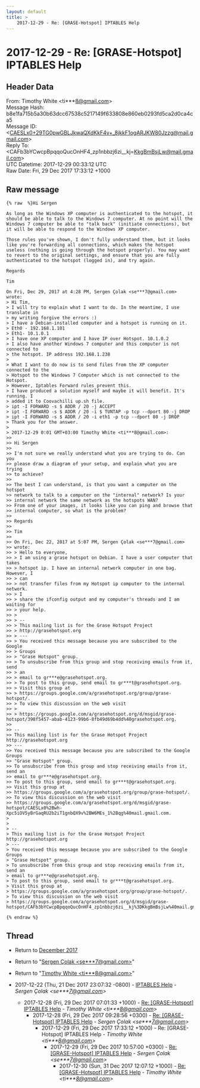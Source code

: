 ```yaml
---
layout: default
title: >
    2017-12-29 - Re: [GRASE-Hotspot] IPTABLES Help
---
```


# 2017-12-29 - Re: [GRASE-Hotspot] IPTABLES Help

## Header Data

From: Timothy White \<ti***8@gmail.com\><br>
Message Hash: b8e1fa715b5a30b63dcc67538c5217149f633808e860eb0293fd5ca2d0ca4ca5<br>
Message ID: \<CAESLx0+29TG0pwGBLJkwaQXdKkF4v+_8jkkF1ogARJKW80Jzzg@mail.gmail.com\><br>
Reply To: \<CAFb3bYCwcpBpqqoQucOnHF4_zp1nbbzj6zi__kj=KkgBmBsjLw@mail.gmail.com\><br>
UTC Datetime: 2017-12-29 00:33:12 UTC<br>
Raw Date: Fri, 29 Dec 2017 17:33:12 +1000<br>

## Raw message

```
{% raw  %}Hi Sergen

As long as the Windows XP computer is authenticated to the hotspot, it
should be able to talk to the Windows 7 computer. At no point will the
Windows 7 computer be able to "talk back" (initiate connections), but
it will be able to respond to the Windows XP computer.

Those rules you've shown, I don't fully understand them, but it looks
like you're forwarding all connections, which makes the hotspot
useless (nothing is going through the hotspot properly). You may want
to revert to the original settings, and ensure that you are fully
authenticated to the hotspot (logged in), and try again.

Regards

Tim

On Fri, Dec 29, 2017 at 4:28 PM, Sergen Çolak <se***7@gmail.com> wrote:
> Hi Tim,
> I will try to explain what I want to do. In the meantime, I use translate in
> my writing forgive the errors :)
> I have a Debian-installed computer and a hotspot is running on it.
> Eth0 - 192.168.1.101
> Eth1- 10.1.0.1
> I have one XP computer and I have IP over Hotspot. 10.1.0.2
> I also have another Windows 7 computer and this computer is not connected to
> the hotspot. IP address 192.168.1.238
>
> What I want to do now is to send files from the XP computer connected to the
> Hotspot to the Windows 7 Computer which is not connected to the Hotspot.
> However, Iptables Forward rules prevent this.
> I have produced a solution myself and maybe it will benefit. It's running. I
> added it to Coovachilli up.sh file.
> ipt -I FORWARD -s $ ADDR / 20 -j ACCEPT
> ipt -I FORWARD -s $ ADDR / 20 -i $ TUNTAP -p tcp --dport 80 -j DROP
> ipt -I FORWARD -s $ ADDR / 20 -i eth1 -p tcp --dport 80 -j DROP
> Thank you for the answer.
>
> 2017-12-29 0:01 GMT+03:00 Timothy White <ti***8@gmail.com>:
>>
>> Hi Sergen
>>
>> I'm not sure we really understand what you are trying to do. Can you
>> please draw a diagram of your setup, and explain what you are trying
>> to achieve?
>>
>> The best I can understand, is that you want a computer on the hotspot
>> network to talk to a computer on the "internal" network? Is your
>> internal network the same network as the hotspots WAN?
>> From one of your images, it looks like you can ping and browse that
>> internal computer, so what is the problem?
>>
>> Regards
>>
>> Tim
>>
>> On Fri, Dec 22, 2017 at 5:07 PM, Sergen Çolak <se***7@gmail.com>
>> wrote:
>> > Hello to everyone,
>> > I am using a grase hotspot on Debian. I have a user computer that takes
>> > hotspot ip. I have an internal network computer in one bag. However, I
>> > can
>> > not transfer files from my Hotspot ip computer to the internal network.
>> > I
>> > share the ifconfig output and my computer's threads and I am waiting for
>> > your help.
>> >
>> > --
>> > This mailing list is for the Grase Hotspot Project
>> > http://grasehotspot.org
>> > ---
>> > You received this message because you are subscribed to the Google
>> > Groups
>> > "Grase Hotspot" group.
>> > To unsubscribe from this group and stop receiving emails from it, send
>> > an
>> > email to gr***e@grasehotspot.org.
>> > To post to this group, send email to gr***t@grasehotspot.org.
>> > Visit this group at
>> > https://groups.google.com/a/grasehotspot.org/group/grase-hotspot/.
>> > To view this discussion on the web visit
>> >
>> > https://groups.google.com/a/grasehotspot.org/d/msgid/grase-hotspot/398f5457-abab-4123-99b6-8fb49d69b4dd%40grasehotspot.org.
>>
>> --
>> This mailing list is for the Grase Hotspot Project http://grasehotspot.org
>> ---
>> You received this message because you are subscribed to the Google Groups
>> "Grase Hotspot" group.
>> To unsubscribe from this group and stop receiving emails from it, send an
>> email to gr***e@grasehotspot.org.
>> To post to this group, send email to gr***t@grasehotspot.org.
>> Visit this group at
>> https://groups.google.com/a/grasehotspot.org/group/grase-hotspot/.
>> To view this discussion on the web visit
>> https://groups.google.com/a/grasehotspot.org/d/msgid/grase-hotspot/CAESLx0%2Bwh-Xpc5iOV5yBrGaqRU2b2iT1gnbQX9v%2BW6MEs_1%2Bqg%40mail.gmail.com.
>
>
> --
> This mailing list is for the Grase Hotspot Project http://grasehotspot.org
> ---
> You received this message because you are subscribed to the Google Groups
> "Grase Hotspot" group.
> To unsubscribe from this group and stop receiving emails from it, send an
> email to gr***e@grasehotspot.org.
> To post to this group, send email to gr***t@grasehotspot.org.
> Visit this group at
> https://groups.google.com/a/grasehotspot.org/group/grase-hotspot/.
> To view this discussion on the web visit
> https://groups.google.com/a/grasehotspot.org/d/msgid/grase-hotspot/CAFb3bYCwcpBpqqoQucOnHF4_zp1nbbzj6zi__kj%3DKkgBmBsjLw%40mail.gmail.com.

{% endraw %}
```

## Thread

+ Return to [December 2017](/archive/2017/12)

+ Return to "[Sergen Çolak <se***7<span>@</span>gmail.com>](/authors/se___7_at_gmail_com)"
+ Return to "[Timothy White <ti***8<span>@</span>gmail.com>](/authors/ti___8_at_gmail_com)"

+ 2017-12-22 (Thu, 21 Dec 2017 23:07:32 -0800) - [IPTABLES Help](/archive/2017/12/f0860f6b4482f64728cbd727f2109efd6ebd9d143ce4b9a139a15fcd2aec94f8) - _Sergen Çolak \<se***7@gmail.com\>_
  + 2017-12-28 (Fri, 29 Dec 2017 07:01:33 +1000) - [Re: [GRASE-Hotspot] IPTABLES Help](/archive/2017/12/56ff139ca2ce4c7363fdb69e2a3d909cdba47e90910a344f0eac5139bc502cfe) - _Timothy White \<ti***8@gmail.com\>_
    + 2017-12-28 (Fri, 29 Dec 2017 09:28:56 +0300) - [Re: [GRASE-Hotspot] IPTABLES Help](/archive/2017/12/cfcdb3cb54f6bbc877a44babd71c1132e2b1862550ad62bf4b2b2e1b0185d2fa) - _Sergen Çolak \<se***7@gmail.com\>_
      + 2017-12-29 (Fri, 29 Dec 2017 17:33:12 +1000) - Re: [GRASE-Hotspot] IPTABLES Help - _Timothy White \<ti***8@gmail.com\>_
        + 2017-12-29 (Fri, 29 Dec 2017 10:57:00 +0300) - [Re: [GRASE-Hotspot] IPTABLES Help](/archive/2017/12/1439d51e06c1a0eb8e5555841e69b64af399b1e1374c670f944c6ff95db0aa21) - _Sergen Çolak \<se***7@gmail.com\>_
          + 2017-12-30 (Sun, 31 Dec 2017 12:07:12 +1000) - [Re: [GRASE-Hotspot] IPTABLES Help](/archive/2017/12/be1dd7a8c76b595d9b2c731c4f055fa219f743c88248b9c841b2f4317ee80463) - _Timothy White \<ti***8@gmail.com\>_

